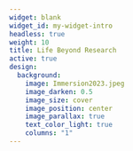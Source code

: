 ```yaml
---
widget: blank
widget_id: my-widget-intro
headless: true
weight: 10
title: Life Beyond Research
active: true
design:
  background:
    image: Immersion2023.jpeg
    image_darken: 0.5
    image_size: cover
    image_position: center
    image_parallax: true
    text_color_light: true
    columns: "1"
---
```

